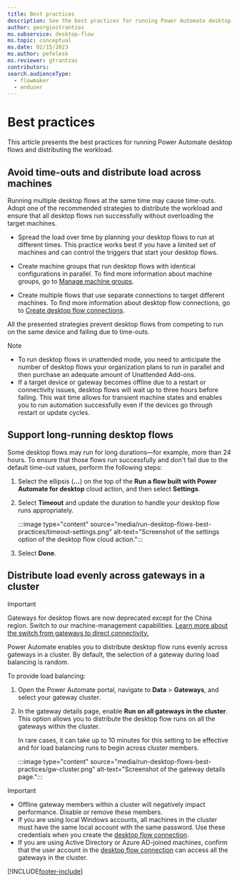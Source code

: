 ```yaml
---
title: Best practices
description: See the best practices for running Power Automate desktop flows.
author: georgiostrantzas
ms.subservice: desktop-flow
ms.topic: conceptual
ms.date: 02/15/2023
ms.author: pefelesk
ms.reviewer: gtrantzas
contributors:
search.audienceType: 
  - flowmaker
  - enduser
---
```


# Best practices

This article presents the best practices for running Power Automate desktop flows and distributing the workload.

## Avoid time-outs and distribute load across machines

Running multiple desktop flows at the same time may cause time-outs. Adopt one of the recommended strategies to distribute the workload and ensure that all desktop flows run successfully without overloading the target machines.

- Spread the load over time by planning your desktop flows to run at different times. This practice works best if you have a limited set of machines and can control the triggers that start your desktop flows.

- Create machine groups that run desktop flows with identical configurations in parallel. To find more information about machine groups, go to [Manage machine groups](manage-machine-groups.md).

- Create multiple flows that use separate connections to target different machines. To find more information about desktop flow connections, go to [Create desktop flow connections](desktop-flow-connections.md).

All the presented strategies prevent desktop flows from competing to run on the same device and failing due to time-outs.

> [!NOTE]
>
> - To run desktop flows in unattended mode, you need to anticipate the number of desktop flows your organization plans to run in parallel and then purchase an adequate amount of Unattended Add-ons.
> - If a target device or gateway becomes offline due to a restart or connectivity issues, desktop flows will wait up to three hours before failing. This wait time allows for transient machine states and enables you to run automation successfully even if the devices go through restart or update cycles.

## Support long-running desktop flows

Some desktop flows may run for long durations—for example, more than 24 hours. To ensure that those flows run successfully and don't fail due to the default time-out values, perform the following steps:

1. Select the ellipsis (**…**) on the top of the **Run a flow built with Power Automate for desktop** cloud action, and then select **Settings**.

1. Select **Timeout** and update the duration to handle your desktop flow runs appropriately.

    :::image type="content" source="media/run-desktop-flows-best-practices/timeout-settings.png" alt-text="Screenshot of the settings option of the desktop flow cloud action.":::

1. Select **Done**.

## Distribute load evenly across gateways in a cluster

> [!IMPORTANT]
> Gateways for desktop flows are now deprecated except for the China region. Switch to our machine-management capabilities. [Learn more about the switch from gateways to direct connectivity.](manage-machines.md#switch-from-gateways-to-direct-connectivity)

Power Automate enables you to distribute desktop flow runs evenly across gateways in a cluster. By default, the selection of a gateway during load balancing is random.

To provide load balancing:

1. Open the Power Automate portal, navigate to **Data** > **Gateways**, and select your gateway cluster.

1. In the gateway details page, enable **Run on all gateways in the cluster**. This option allows you to distribute the desktop flow runs on all the gateways within the cluster.

    In rare cases, it can take up to 10 minutes for this setting to be effective and for load balancing runs to begin across cluster members.

    :::image type="content" source="media/run-desktop-flows-best-practices/gw-cluster.png" alt-text="Screenshot of the gateway details page.":::

>[!IMPORTANT]
>
> - Offline gateway members within a cluster will negatively impact performance. Disable or remove these members.
> - If you are using local Windows accounts, all machines in the cluster must have the same local account with the same password. Use these credentials when you create the [desktop flow connection](desktop-flow-connections.md).
>- If you are using Active Directory or Azure AD-joined machines, confirm that the user account in the [desktop flow connection](desktop-flow-connections.md) can access all the gateways in the cluster.

[!INCLUDE[footer-include](../includes/footer-banner.md)]
